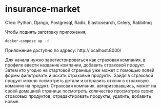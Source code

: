 # insurance-market

Стек:
Python,
Django,
Postgresql,
Radis,
Elasticsearch,
Celery,
Rabbitmq

Чтобы поднять заготовку приложения, 
```sh
docker-compose up -d
```
Приложение доступно по адресу:
http://localhost:8000/

Для начала нужно зарегистрироваться как страховая компания, в профиле ввести название компании,
добавить страховой продукт.
Затем кто угодно на стартовой странице уже может с помощью полей формы фильтровать и искать страховые продукты.
Зайдя в страховой продукт можно посмотреть детали и отправить отклик в страховую команию на продукт.
Страховая компания, авторизовавшись, может на своей домашней странице посмотреть количество просмотров 
своих страховых продуктов, отредактировать продукты, удалить, добавить новые.



